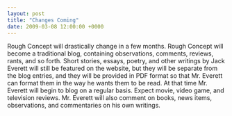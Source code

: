 ```yaml
---
layout: post
title: "Changes Coming"
date: 2009-03-08 12:00:00 +0000
---
```

Rough Concept will drastically change in a few months. Rough Concept will become a traditional blog, containing observations, comments, reviews, rants, and so forth. Short stories, essays, poetry, and other writings by Jack Everett will still be featured on the website, but they will be separate from the blog entries, and they will be provided in PDF format so that Mr. Everett can format them in the way he wants them to be read. At that time Mr. Everett will begin to blog on a regular basis. Expect movie, video game, and television reviews. Mr. Everett will also comment on books, news items, observations, and commentaries on his own writings.

